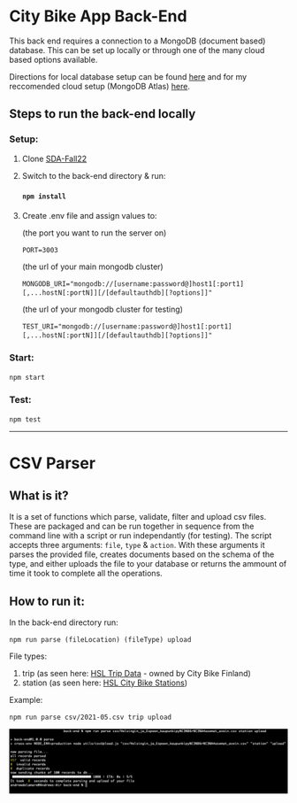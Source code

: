 # City Bike App Back-End

This back end requires a connection to a MongoDB (document based) database. This can be set up locally or through one of the many cloud based options available.

Directions for local database setup can be found [here](https://www.mongodb.com/docs/manual/administration/install-community/) and for my reccomended cloud setup (MongoDB Atlas) [here](https://www.mongodb.com/docs/atlas/getting-started/?_ga=2.11649268.1107999805.1660037563-238546531.1659686453).

## Steps to run the back-end locally

### Setup:

1. Clone [SDA-Fall22](https://github.com/andrewdelamare/SDA-Fall22)

2. Switch to the back-end directory & run:

   #### `npm install`

3. Create .env file and assign values to:

   (the port you want to run the server on)

   ```
   PORT=3003
   ```

   (the url of your main mongodb cluster)

   ```
   MONGODB_URI="mongodb://[username:password@]host1[:port1][,...hostN[:portN]][/[defaultauthdb][?options]]"
   ```

   (the url of your mongodb cluster for testing)

   ```
   TEST_URI="mongodb://[username:password@]host1[:port1][,...hostN[:portN]][/[defaultauthdb][?options]]"
   ```

### Start:

`npm start`

### Test:

`npm test`

---

# CSV Parser

## What is it?

It is a set of functions which parse, validate, filter and upload csv files. These are packaged and can be run together in sequence from the command line with a script or run independantly (for testing). The script accepts three arguments: `file`, `type` & `action`.
With these arguments it parses the provided file, creates documents based on the schema of the type, and either uploads the file to your database or returns the ammount of time it took to complete all the operations.

## How to run it:

In the back-end directory run:

```
npm run parse (fileLocation) (fileType) upload
```

File types:

1. trip (as seen here: [HSL Trip Data](https://dev.hsl.fi/citybikes/od-trips-2021/2021-05.csv) - owned by City Bike Finland)
2. station (as seen here: [HSL City Bike Stations](https://www.avoindata.fi/data/en_GB/dataset/hsl-n-kaupunkipyoraasemat/resource/a23eef3a-cc40-4608-8aa2-c730d17e8902))

Example:

```
npm run parse csv/2021-05.csv trip upload
```

![parser](../readme-imgs/Parser.png)
